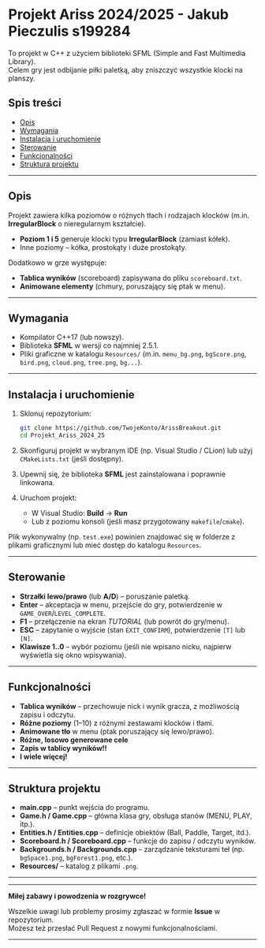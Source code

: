 # Projekt Ariss 2024/2025 - Jakub Pieczulis s199284
To projekt w C++ z użyciem biblioteki SFML (Simple and Fast Multimedia Library).  
Celem gry jest odbijanie piłki paletką, aby zniszczyć wszystkie klocki na planszy.

## Spis treści

- [Opis](#opis)
- [Wymagania](#wymagania)
- [Instalacja i uruchomienie](#instalacja-i-uruchomienie)
- [Sterowanie](#sterowanie)
- [Funkcjonalności](#funkcjonalno%C5%9Bci)
- [Struktura projektu](#struktura-projektu)

---

## Opis

Projekt zawiera kilka poziomów o różnych tłach i rodzajach klocków (m.in. **IrregularBlock** o nieregularnym kształcie).  
- **Poziom 1 i 5** generuje klocki typu **IrregularBlock** (zamiast kółek).  
- Inne poziomy – kółka, prostokąty i duże prostokąty.

Dodatkowo w grze występuje:
- **Tablica wyników** (scoreboard) zapisywana do pliku `scoreboard.txt`.  
- **Animowane elementy** (chmury, poruszający się ptak w menu).  

---

## Wymagania

- Kompilator C++17 (lub nowszy).
- Biblioteka **SFML** w wersji co najmniej 2.5.1.
- Pliki graficzne w katalogu `Resources/` (m.in. `menu_bg.png`, `bgScore.png`, `bird.png`, `cloud.png`, `tree.png`, `bg...`).

---

## Instalacja i uruchomienie

1. Sklonuj repozytorium:

    ```bash
    git clone https://github.com/TwojeKonto/ArissBreakout.git
    cd Projekt_Ariss_2024_25
    ```

2. Skonfiguruj projekt w wybranym IDE (np. Visual Studio / CLion) lub użyj `CMakeLists.txt` (jeśli dostępny).
3. Upewnij się, że biblioteka **SFML** jest zainstalowana i poprawnie linkowana.
4. Uruchom projekt:
   - W Visual Studio: **Build** → **Run**  
   - Lub z poziomu konsoli (jeśli masz przygotowany `makefile`/`cmake`).

Plik wykonywalny (np. `test.exe`) powinien znajdować się w folderze z plikami graficznymi lub mieć dostęp do katalogu `Resources`.

---

## Sterowanie

- **Strzałki lewo/prawo** (lub **A/D**) – poruszanie paletką.
- **Enter** – akceptacja w menu, przejście do gry, potwierdzenie w `GAME_OVER`/`LEVEL_COMPLETE`.
- **F1** – przełączenie na ekran *TUTORIAL* (lub powrót do gry/menu).
- **ESC** – zapytanie o wyjście (stan `EXIT_CONFIRM`), potwierdzenie `[T]` lub `[N]`.
- **Klawisze 1..0** – wybór poziomu (jeśli nie wpisano nicku, najpierw wyświetla się okno wpisywania).

---

## Funkcjonalności

- **Tablica wyników** – przechowuje nick i wynik gracza, z możliwością zapisu i odczytu.
- **Różne poziomy** (1–10) z różnymi zestawami klocków i tłami.
- **Animowane tło** w menu (ptak poruszający się lewo/prawo).
- **Różne, losowo generowane cele** 
- **Zapis w tablicy wyników!!**
- **I wiele więcej!**

---

## Struktura projektu

- **main.cpp** – punkt wejścia do programu.
- **Game.h / Game.cpp** – główna klasa gry, obsługa stanów (MENU, PLAY, itp.).
- **Entities.h / Entities.cpp** – definicje obiektów (Ball, Paddle, Target, itd.).
- **Scoreboard.h / Scoreboard.cpp** – funkcje do zapisu / odczytu wyników.
- **Backgrounds.h / Backgrounds.cpp** – zarządzanie teksturami teł (np. `bgSpace1.png`, `bgForest1.png`, etc.).
- **Resources/** – katalog z plikami `.png`.

---


---

**Miłej zabawy i powodzenia w rozgrywce!**  

Wszelkie uwagi lub problemy prosimy zgłaszać w formie **Issue** w repozytorium.  
Możesz też przesłać Pull Request z nowymi funkcjonalnościami.  

---

